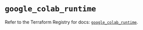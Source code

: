 # `google_colab_runtime`

Refer to the Terraform Registry for docs: [`google_colab_runtime`](https://registry.terraform.io/providers/hashicorp/google/6.20.0/docs/resources/colab_runtime).
